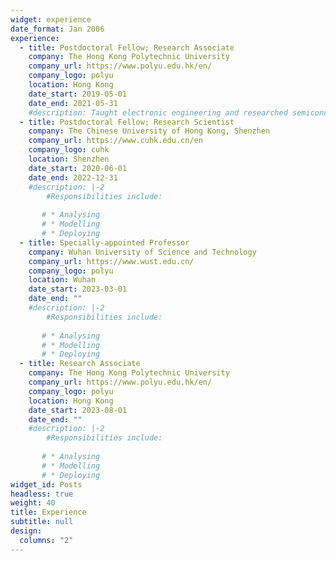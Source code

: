 ```yaml
---
widget: experience
date_format: Jan 2006
experience:
  - title: Postdoctoral Fellow; Research Associate
    company: The Hong Kong Polytechnic University
    company_url: https://www.polyu.edu.hk/en/
    company_logo: polyu
    location: Hong Kong
    date_start: 2019-05-01
    date_end: 2021-05-31
    #description: Taught electronic engineering and researched semiconductor physics.
  - title: Postdoctoral Fellow; Research Scientist
    company: The Chinese University of Hong Kong, Shenzhen
    company_url: https://www.cuhk.edu.cn/en
    company_logo: cuhk
    location: Shenzhen
    date_start: 2020-06-01
    date_end: 2022-12-31
    #description: |-2
        #Responsibilities include:
        
       # * Analysing
       # * Modelling
       # * Deploying
  - title: Specially-appointed Professor
    company: Wuhan University of Science and Technology
    company_url: https://www.wust.edu.cn/
    company_logo: polyu
    location: Wuhan
    date_start: 2023-03-01
    date_end: ""
    #description: |-2
        #Responsibilities include:
        
       # * Analysing
       # * Modelling
       # * Deploying
  - title: Research Associate
    company: The Hong Kong Polytechnic University
    company_url: https://www.polyu.edu.hk/en/
    company_logo: polyu
    location: Hong Kong
    date_start: 2023-08-01
    date_end: ""
    #description: |-2
        #Responsibilities include:
        
       # * Analysing
       # * Modelling
       # * Deploying
widget_id: Posts
headless: true
weight: 40
title: Experience
subtitle: null
design:
  columns: "2"
---
```

